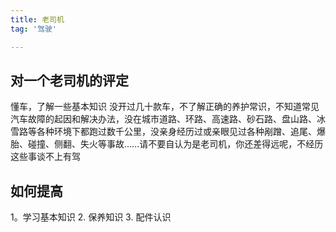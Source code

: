 ```yaml
---
title: 老司机
tag: '驾驶'

---
```


## 对一个老司机的评定
懂车，了解一些基本知识
没开过几十款车，不了解正确的养护常识，不知道常见汽车故障的起因和解决办法，没在城市道路、环路、高速路、砂石路、盘山路、冰雪路等各种环境下都跑过数千公里，没亲身经历过或亲眼见过各种剐蹭、追尾、爆胎、碰撞、侧翻、失火等事故……请不要自认为是老司机，你还差得远呢，不经历这些事谈不上有驾

## 如何提高
1。学习基本知识
2. 保养知识
3. 配件认识